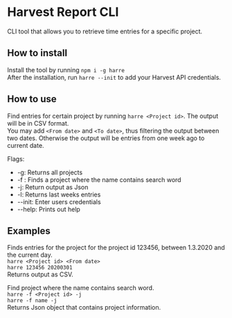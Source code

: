 # Harvest Report CLI  
CLI tool that allows you to retrieve time entries for a specific project.  

## How to install
Install the tool by running `npm i -g harre`  
After the installation, run ``harre --init`` to add your Harvest API credentials.  

## How to use  
Find entries for certain project by running ``harre <Project id>``.  The output will be in CSV format.  
You may add `<From date>` and `<To date>`, thus filtering the output between two dates. Otherwise the output will be entries from one week ago to current date.  

Flags:
   * -g: Returns all projects
   * -f <Project name>: Finds a project where the name contains search word
   * -j: Return output as Json   
   * -l: Returns last weeks entries  
   * --init: Enter users credentials
   * --help: Prints out help
   
## Examples  
Finds entries for the project for the project id 123456, between 1.3.2020 and the current day.  
`harre <Project id> <From date>`  
`harre 123456 20200301`  
Returns output as CSV.  

Find project where the name contains search word.  
`harre -f <Project id> -j`  
`harre -f name -j`  
Returns Json object that contains project information.

